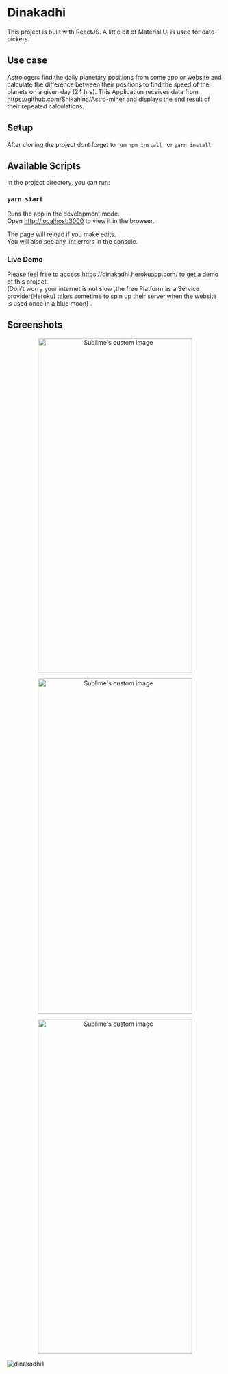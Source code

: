 # Dinakadhi

This project is built with ReactJS. A little bit of Material UI is used for date-pickers.

## Use case

Astrologers find the daily planetary positions from some app or website and calculate the difference between their positions to find the speed of the planets on a given day (24 hrs). 
This Application receives data from https://github.com/Shikahina/Astro-miner and displays the end result of their repeated calculations.

## Setup
After cloning the project dont forget to run `npm install ` or `yarn install`

## Available Scripts

In the project directory, you can run:

### `yarn start`

Runs the app in the development mode.\
Open [http://localhost:3000](http://localhost:3000) to view it in the browser.

The page will reload if you make edits.\
You will also see any lint errors in the console.

### Live Demo
Please feel free to access https://dinakadhi.herokuapp.com/ to get a demo of this project. \
(Don't worry your internet is not slow ,the free Platform as a Service provider([Heroku](https://www.heroku.com/)) takes sometime to spin up their server,when the website is used once in a blue moon) .

## Screenshots

<p align="center">
  <img src="https://user-images.githubusercontent.com/62425476/128445368-a25dac2e-18c1-4d2b-b0e5-92c2e19dccd7.png?raw=true" width="360" height="780" alt="Sublime's custom image"/>
<p align="center">
  <img src="https://user-images.githubusercontent.com/62425476/128445390-9489880a-1c89-4a1f-bb70-2d5a43246015.png?raw=true" width="360" height="780" alt="Sublime's custom image"/>
<p align="center">
  <img src="https://user-images.githubusercontent.com/62425476/128445441-1f4b6eed-5219-4cd3-925d-377259fff2cb.png?raw=true" width="360" height="780" alt="Sublime's custom image"/>
</p>

![dinakadhi1](https://user-images.githubusercontent.com/62425476/128446268-89567110-302f-458f-b674-1727bde30778.png)

